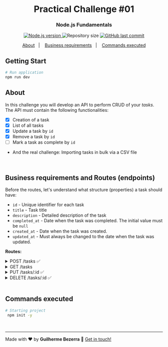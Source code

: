 <h1 align="center">
    Practical Challenge #01
    <h3 align="center">Node.js Fundamentals</h3>
</h1>

<p align="center">
  <a href="https://nodejs.org">
    <img alt="Node.js version" src="https://img.shields.io/badge/node.js-v20.11.0-43853D?style=flat&logo=node.js&logoColor=white&labelColor=43853D&color=5a5a5a">
  </a>

  <img alt="Repository size" src="https://img.shields.io/github/repo-size/gbdsantos/ignite.svg">

  <a href="https://github.com/gbdsantos/ignite/commits/master">
    <img alt="GitHub last commit" src="https://img.shields.io/github/last-commit/gbdsantos/ignite.svg">
  </a>
</p>

<p align="center">
    <a href="#about" alt="About">About</a>&nbsp;&nbsp;&nbsp;|&nbsp;&nbsp;&nbsp;
    <a href="#business" alt="About">Business requirements</a>&nbsp;&nbsp;&nbsp;|&nbsp;&nbsp;&nbsp;
    <a href="#commands-executed" alt="Commands executed">Commands executed</a>
</p>

## Getting Start

```bash
# Run application
npm run dev
```

## About

In this challenge you will develop an API to perform CRUD of your _tasks_.
The API must contain the following functionalities:

- [x] Creation of a task
- [x] List of all tasks
- [x] Update a task by `id`
- [x] Remove a task by `id`
- [ ] Mark a task as complete by `id`
- And the real challenge: Importing tasks in bulk via a CSV file

<br>

## Business requirements and Routes (endpoints) <a name="business"></a>

Before the routes, let's understand what structure (properties) a task should have:

- `id` - Unique identifier for each task
- `title` - Task title
- `description` - Detailed description of the task
- `completed_at` - Date when the task was completed. The initial value must be `null`
- `created_at` - Date when the task was created.
- `updated_at` - Must always be changed to the date when the task was updated.

**Routes:**

<details>
  <summary> POST /tasks  ✅ </summary>

- [x] It must be possible to create a task in the database, sending the `title` and `description` fields through the `body` of the request.
- [x] When creating a task, the fields: `id`, `created_at`, `updated_at` and `completed_at` must be filled in automatically, as per the orientation of the properties above.
</details>

<details>
   <summary>GET /tasks</summary>

- [x] It must be possible to list all tasks saved in the database.
- [ ] It should also be possible to perform a search, filtering tasks by `title` and `description`
</details>

<details>
   <summary>PUT /tasks/:id  ✅</summary>

- [x] It must be possible to update a task by `id`.
- [x] In the `body` of the request, you must receive only the `title` and/or `description` to be updated.
- [x] If only the `title` is sent, it means that the `description` cannot be updated and vice versa.
- [x] Before carrying out the update, validation must be carried out whether the `id` belongs to a task saved in the database.
</details>

<details>
   <summary>DELETE /tasks/:id ✅</summary>

- [x] It should be possible to remove a task by `id`.
- [x] Before carrying out the removal, validation must be carried out whether the `id` belongs to a task saved in the database.
</details>

<br>

## Commands executed

```bash
# Starting project
 npm init -y
```

<br>

---

Made with ♥ by **Guilherme Bezerra** :wave: [Get in touch!](https://www.linkedin.com/in/gbdsantos)
